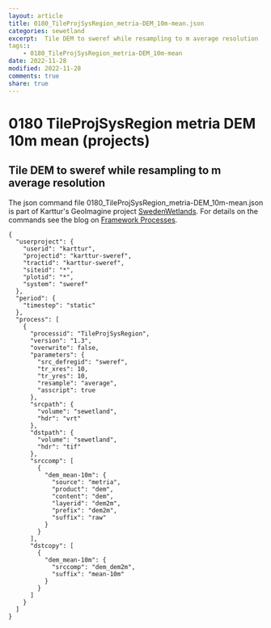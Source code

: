 ```yaml
---
layout: article
title: 0180_TileProjSysRegion_metria-DEM_10m-mean.json
categories: sewetland
excerpt:  Tile DEM to sweref while resampling to m average resolution 
tags:: 
    - 0180_TileProjSysRegion_metria-DEM_10m-mean
date: 2022-11-28
modified: 2022-11-28
comments: true
share: true
---
```


# 0180 TileProjSysRegion metria DEM 10m mean (projects)

##  Tile DEM to sweref while resampling to m average resolution 

The json command file <span class='file'>0180_TileProjSysRegion_metria-DEM_10m-mean.json</span> is part of Karttur's GeoImagine project [<span class='project'>SwedenWetlands</span>](https://karttur.github.io/geoimagine03-proj-wetland-se/index.html). For details on the commands see the blog on [Framework Processes](https://karttur.github.io/geoimagine03-docs-procpack/).

```
{
  "userproject": {
    "userid": "karttur",
    "projectid": "karttur-sweref",
    "tractid": "karttur-sweref",
    "siteid": "*",
    "plotid": "*",
    "system": "sweref"
  },
  "period": {
    "timestep": "static"
  },
  "process": [
    {
      "processid": "TileProjSysRegion",
      "version": "1.3",
      "overwrite": false,
      "parameters": {
        "src_defregid": "sweref",
        "tr_xres": 10,
        "tr_yres": 10,
        "resample": "average",
        "asscript": true
      },
      "srcpath": {
        "volume": "sewetland",
        "hdr": "vrt"
      },
      "dstpath": {
        "volume": "sewetland",
        "hdr": "tif"
      },
      "srccomp": [
        {
          "dem_mean-10m": {
            "source": "metria",
            "product": "dem",
            "content": "dem",
            "layerid": "dem2m",
            "prefix": "dem2m",
            "suffix": "raw"
          }
        }
      ],
      "dstcopy": [
        {
          "dem_mean-10m": {
            "srccomp": "dem_dem2m",
            "suffix": "mean-10m"
          }
        }
      ]
    }
  ]
}
```
